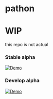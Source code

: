 # pathon

<!-- path + O(n) ? -->

# WIP

this repo is not actual

### Stable alpha

[![Demo](https://codesandbox.io/static/img/play-codesandbox.svg)](https://codesandbox.io/s/mm3wwx3939)

### Develop alpha

[![Demo](https://codesandbox.io/static/img/play-codesandbox.svg)](https://codesandbox.io/s/6rrm677pk)
